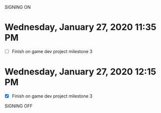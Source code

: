 SIGNING ON
# Wednesday, January 27, 2020 11:35 PM
- [ ] Finish on game dev project milestone 3


# Wednesday, January 27, 2020 12:15 PM
- [x] Finish on game dev project milestone 3

SIGNING OFF